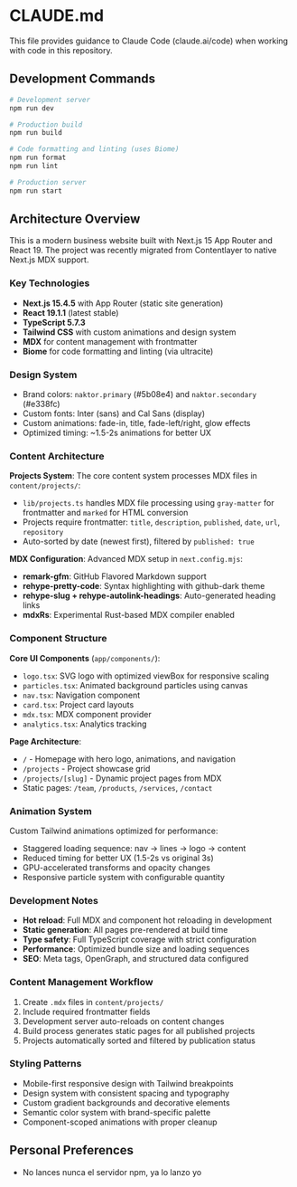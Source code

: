 # CLAUDE.md

This file provides guidance to Claude Code (claude.ai/code) when working with code in this repository.

## Development Commands

```bash
# Development server
npm run dev

# Production build
npm run build

# Code formatting and linting (uses Biome)
npm run format
npm run lint

# Production server
npm run start
```

## Architecture Overview

This is a modern business website built with Next.js 15 App Router and React 19. The project was recently migrated from Contentlayer to native Next.js MDX support.

### Key Technologies
- **Next.js 15.4.5** with App Router (static site generation)
- **React 19.1.1** (latest stable)
- **TypeScript 5.7.3**
- **Tailwind CSS** with custom animations and design system
- **MDX** for content management with frontmatter
- **Biome** for code formatting and linting (via ultracite)

### Design System
- Brand colors: `naktor.primary` (#5b08e4) and `naktor.secondary` (#e338fc)
- Custom fonts: Inter (sans) and Cal Sans (display)
- Custom animations: fade-in, title, fade-left/right, glow effects
- Optimized timing: ~1.5-2s animations for better UX

### Content Architecture

**Projects System**: The core content system processes MDX files in `content/projects/`:
- `lib/projects.ts` handles MDX file processing using `gray-matter` for frontmatter and `marked` for HTML conversion
- Projects require frontmatter: `title`, `description`, `published`, `date`, `url`, `repository`
- Auto-sorted by date (newest first), filtered by `published: true`

**MDX Configuration**: Advanced MDX setup in `next.config.mjs`:
- **remark-gfm**: GitHub Flavored Markdown support
- **rehype-pretty-code**: Syntax highlighting with github-dark theme
- **rehype-slug + rehype-autolink-headings**: Auto-generated heading links
- **mdxRs**: Experimental Rust-based MDX compiler enabled

### Component Structure

**Core UI Components** (`app/components/`):
- `logo.tsx`: SVG logo with optimized viewBox for responsive scaling
- `particles.tsx`: Animated background particles using canvas
- `nav.tsx`: Navigation component
- `card.tsx`: Project card layouts
- `mdx.tsx`: MDX component provider
- `analytics.tsx`: Analytics tracking

**Page Architecture**:
- `/` - Homepage with hero logo, animations, and navigation
- `/projects` - Project showcase grid
- `/projects/[slug]` - Dynamic project pages from MDX
- Static pages: `/team`, `/products`, `/services`, `/contact`

### Animation System

Custom Tailwind animations optimized for performance:
- Staggered loading sequence: nav → lines → logo → content
- Reduced timing for better UX (1.5-2s vs original 3s)
- GPU-accelerated transforms and opacity changes
- Responsive particle system with configurable quantity

### Development Notes

- **Hot reload**: Full MDX and component hot reloading in development
- **Static generation**: All pages pre-rendered at build time
- **Type safety**: Full TypeScript coverage with strict configuration
- **Performance**: Optimized bundle size and loading sequences
- **SEO**: Meta tags, OpenGraph, and structured data configured

### Content Management Workflow

1. Create `.mdx` files in `content/projects/`
2. Include required frontmatter fields
3. Development server auto-reloads on content changes
4. Build process generates static pages for all published projects
5. Projects automatically sorted and filtered by publication status

### Styling Patterns

- Mobile-first responsive design with Tailwind breakpoints
- Design system with consistent spacing and typography
- Custom gradient backgrounds and decorative elements
- Semantic color system with brand-specific palette
- Component-scoped animations with proper cleanup

## Personal Preferences

- No lances nunca el servidor npm, ya lo lanzo yo